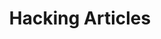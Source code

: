 ---
title: Hacking Articles
description: Raj Chandel’s Blog.
url: https://www.hackingarticles.in/
image:
    # url: '/assets/images/cafe.png'
    # alt: 'Cafe'
tags: ['cheatsheet', 'exploit', 'pentesting']
pubDate: 2023-11-07
draft: false
---